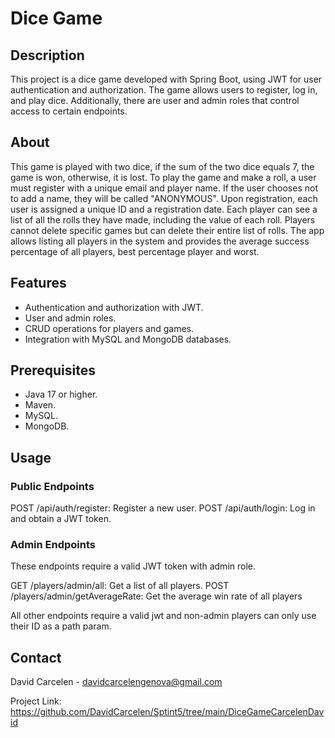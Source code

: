 # Dice Game

## Description

This project is a dice game developed with Spring Boot, using JWT for user authentication and authorization. 
The game allows users to register, log in, and play dice. 
Additionally, there are user and admin roles that control access to certain endpoints.

## About

This game is played with two dice, if the sum of the two dice equals 7, the game is won, otherwise, it is lost.
To play the game and make a roll, a user must register with a unique email and player name.
If the user chooses not to add a name, they will be called "ANONYMOUS".
Upon registration, each user is assigned a unique ID and a registration date.
Each player can see a list of all the rolls they have made, including the value of each roll.
Players cannot delete specific games but can delete their entire list of rolls.
The app allows listing all players in the system and provides the average success percentage of all players, best percentage player and worst.

## Features

- Authentication and authorization with JWT.
- User and admin roles.
- CRUD operations for players and games.
- Integration with MySQL and MongoDB databases.

## Prerequisites

- Java 17 or higher.
- Maven.
- MySQL.
- MongoDB.

## Usage
### Public Endpoints
POST /api/auth/register: Register a new user.
POST /api/auth/login: Log in and obtain a JWT token.

### Admin Endpoints
These endpoints require a valid JWT token with admin role.

GET /players/admin/all: Get a list of all players.
POST /players/admin/getAverageRate: Get the average win rate of all players

All other endpoints require a valid jwt and non-admin players can only use their ID as a path param.

## Contact
David Carcelen - davidcarcelengenova@gmail.com

Project Link: https://github.com/DavidCarcelen/Sptint5/tree/main/DiceGameCarcelenDavid



